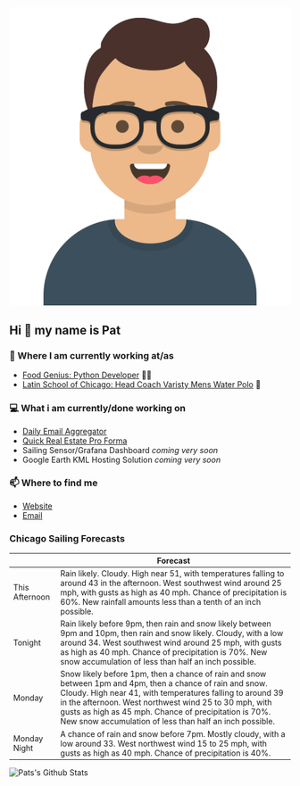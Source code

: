 [![Social banner for p-j-falconer](https://raw.githubusercontent.com/P-J-FALCONER/P-J-FALCONER/master/assets/avataaars.svg)](https://patfalconer.com/)
## Hi :wave: my name is Pat

### 💼 Where I am currently working at/as
- [Food Genius: Python Developer](https://getfoodgenius.com/) 🍔🐍
- [Latin School of Chicago: Head Coach Varisty Mens Water Polo](https://www.latinschool.org/) 🤽


### 💻 What i am currently/done working on
 - [Daily Email Aggregator](https://github.com/P-J-FALCONER/dott_daily_mail)
 - [Quick Real Estate Pro Forma](https://github.com/P-J-FALCONER/henry)
 - Sailing Sensor/Grafana Dashboard *coming very soon*
 - Google Earth KML Hosting Solution *coming very soon*

### 📫 Where to find me
 - [Website](https://patfalconer.com/)
 - [Email](mailto:patrick.j.falconer@gmail.com)


### Chicago Sailing Forecasts
|   | Forecast  |
|---|---|
| This Afternoon | Rain likely. Cloudy. High near 51, with temperatures falling to around 43 in the afternoon. West southwest wind around 25 mph, with gusts as high as 40 mph. Chance of precipitation is 60%. New rainfall amounts less than a tenth of an inch possible. |
| Tonight | Rain likely before 9pm, then rain and snow likely between 9pm and 10pm, then rain and snow likely. Cloudy, with a low around 34. West southwest wind around 25 mph, with gusts as high as 40 mph. Chance of precipitation is 70%. New snow accumulation of less than half an inch possible. |
| Monday | Snow likely before 1pm, then a chance of rain and snow between 1pm and 4pm, then a chance of rain and snow. Cloudy. High near 41, with temperatures falling to around 39 in the afternoon. West northwest wind 25 to 30 mph, with gusts as high as 45 mph. Chance of precipitation is 70%. New snow accumulation of less than half an inch possible. |
| Monday Night | A chance of rain and snow before 7pm. Mostly cloudy, with a low around 33. West northwest wind 15 to 25 mph, with gusts as high as 40 mph. Chance of precipitation is 40%. |

![Pats's Github Stats](https://github-readme-stats.vercel.app/api?username=p-j-falconer&show_icons=true&theme=radical)
